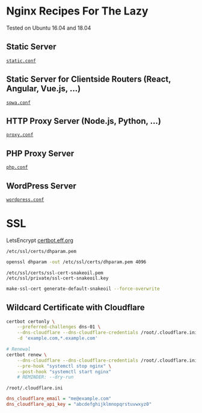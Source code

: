 # Nginx Recipes For The Lazy

Tested on Ubuntu 16.04 and 18.04

## Static Server

[`static.conf`](sites-available/static.conf)

## Static Server for Clientside Routers (React, Angular, Vue.js, ...)

[`spwa.conf`](sites-available/spwa.conf)

## HTTP Proxy Server (Node.js, Python, ...)

[`proxy.conf`](sites-available/proxy.conf)

## PHP Proxy Server

[`php.conf`](sites-available/php.conf)

## WordPress Server

[`wordpress.conf`](sites-available/wordpress.conf)

# SSL

LetsEncrypt [certbot.eff.org](https://certbot.eff.org/)

`/etc/ssl/certs/dhparam.pem`
```sh
openssl dhparam -out /etc/ssl/certs/dhparam.pem 4096
```

`/etc/ssl/certs/ssl-cert-snakeoil.pem`<br>
`/etc/ssl/private/ssl-cert-snakeoil.key`
```sh
make-ssl-cert generate-default-snakeoil --force-overwrite 
```

## Wildcard Certificate with Cloudflare

```sh
certbot certonly \
    --preferred-challenges dns-01 \
    --dns-cloudflare --dns-cloudflare-credentials /root/.cloudflare.ini \
    -d 'example.com,*.example.com'

# Renewal
certbot renew \
    --dns-cloudflare --dns-cloudflare-credentials /root/.cloudflare.ini \
    --pre-hook "systemctl stop nginx" \
    --post-hook "systemctl start nginx"
    # REMINDER: --dry-run
```

`/root/.cloudflare.ini`
```ini
dns_cloudflare_email = "me@example.com"
dns_cloudflare_api_key = "abcdefghijklmnopqrstuvwxyz0"
```

